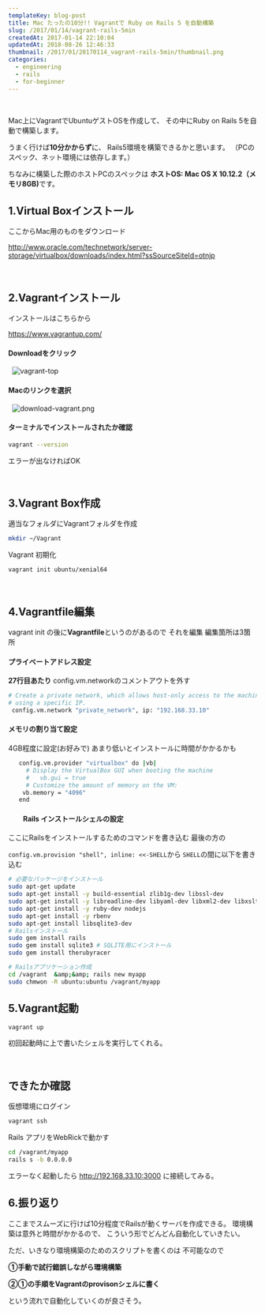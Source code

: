 ```yaml
---
templateKey: blog-post
title: Mac たったの10分!! Vagrantで Ruby on Rails 5 を自動構築
slug: /2017/01/14/vagrant-rails-5min
createdAt: 2017-01-14 22:10:04
updatedAt: 2018-08-26 12:46:33
thumbnail: /2017/01/20170114_vagrant-rails-5min/thumbnail.png
categories:
  - engineering
  - rails
  - for-beginner
---
```


&nbsp;

Mac上にVagrantでUbuntuゲストOSを作成して、
その中にRuby on Rails 5を自動で構築します。

うまく行けば<strong>10分かからず</strong>に、
Rails5環境を構築できるかと思います。
（PCのスペック、ネット環境には依存します。）

ちなみに構築した際のホストPCのスペックは
<strong>ホストOS: Mac OS X 10.12.2（メモリ8GB)</strong>です。

<div class="after-intro"></div>
<h2 class="chapter">1.Virtual Boxインストール</h2>
ここからMac用のものをダウンロード

<a href="http://www.oracle.com/technetwork/server-storage/virtualbox/downloads/index.html?ssSourceSiteId=otnjp" target="_blank" rel="noopener noreferrer">http://www.oracle.com/technetwork/server-storage/virtualbox/downloads/index.html?ssSourceSiteId=otnjp</a>

&nbsp;
<h2 class="chapter">2.Vagrantインストール</h2>

インストールはこちらから

<a href="https://www.vagrantup.com/" target="_blank" rel="noopener noreferrer">https://www.vagrantup.com/</a>


<h4>Downloadをクリック</h4>

&nbsp;
<img class="post-image" src="http://ver-1-0.net.s3-website-ap-northeast-1.amazonaws.com/uploads/2017/01/20170114_vagrant-rails-5min/vagrant-top.png" alt="vagrant-top"/>

<h4>Macのリンクを選択</h4>

&nbsp;
<img class="post-image" src="http://ver-1-0.net.s3-website-ap-northeast-1.amazonaws.com/uploads/2017/01/20170114_vagrant-rails-5min/download-vagrant.png" alt="download-vagrant.png"/>

<h4>ターミナルでインストールされたか確認</h4>

```bash
vagrant --version
```
エラーが出なければOK

&nbsp;
<h2 class="chapter">3.Vagrant Box作成</h2>
適当なフォルダにVagrantフォルダを作成

```bash
mkdir ~/Vagrant
```

Vagrant 初期化
```bash
vagrant init ubuntu/xenial64
```

&nbsp;
<h2 class="chapter">4.Vagrantfile編集</h2>
vagrant init の後に<strong>Vagrantfile</strong>というのがあるので
それを編集
編集箇所は3箇所
<h4>プライベートアドレス設定</h4>

<strong>27行目あたり</strong>
config.vm.networkのコメントアウトを外す

```bash
# Create a private network, which allows host-only access to the machine
# using a specific IP.
 config.vm.network "private_network", ip: "192.168.33.10"

```

<h4>メモリの割り当て設定</h4>
4GB程度に設定(お好みで)
あまり低いとインストールに時間がかかるかも

```bash
   config.vm.provider "virtualbox" do |vb|
     # Display the VirtualBox GUI when booting the machine
     #   vb.gui = true
     # Customize the amount of memory on the VM:
    vb.memory = "4096"
   end

```

<h4 style="padding-left: 30px;">Rails インストールシェルの設定</h4>

ここにRailsをインストールするためのコマンドを書き込む
最後の方の

`config.vm.provision "shell", inline: <<-SHELL`から
`SHELL`の間に以下を書き込む

```bash
# 必要なパッケージをインストール
sudo apt-get update
sudo apt-get install -y build-essential zlib1g-dev libssl-dev
sudo apt-get install -y libreadline-dev libyaml-dev libxml2-dev libxslt-dev
sudo apt-get install -y ruby-dev nodejs
sudo apt-get install -y rbenv
sudo apt-get install libsqlite3-dev
# Railsインストール
sudo gem install rails
sudo gem install sqlite3 # SQLITE用にインストール
sudo gem install therubyracer

# Railsアプリケーション作成
cd /vagrant  &amp;&amp; rails new myapp
sudo chmwon -R ubuntu:ubuntu /vagrant/myapp

```

<h2 class="chapter">5.Vagrant起動</h2>

```bash
vagrant up
```
初回起動時に上で書いたシェルを実行してくれる。

&nbsp;
<h2 class="chapter">できたか確認</h2>
仮想環境にログイン

```bash
vagrant ssh
```

Rails アプリをWebRickで動かす

```bash
cd /vagrant/myapp
rails s -b 0.0.0.0

```

エラーなく起動したら http://192.168.33.10:3000
に接続してみる。

<h2 class="chapter">6.振り返り</h2>
ここまでスムーズに行けば10分程度でRailsが動くサーバを作成できる。
環境構築は意外と時間がかかるので、
こういう形でどんどん自動化していきたい。

ただ、いきなり環境構築のためのスクリプトを書くのは
不可能なので

<strong>①手動で試行錯誤しながら環境構築</strong>

<strong>②①の手順をVagrantのprovisonシェルに書く</strong>

という流れで自動化していくのが良さそう。

